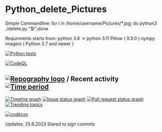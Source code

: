 # Python_delete_Pictures



Simple Commandline: for i in /home/username/Pictures/*.jpg; do python3 ./delete.py "$i";done

Requirments starts from:
python 3.8 -> python 3.11
Pillow ( 9.3.0 ) 
nympy
imageio ( Python 3.7 and newer ) 


[![Python tests](https://github.com/Dragonius/Python_delete_Pictures/actions/workflows/pythonapp.yml/badge.svg)](https://github.com/Dragonius/Python_delete_Pictures/actions/workflows/pythonapp.yml)

[![CodeQL](https://github.com/Dragonius/Python_delete_Pictures/actions/workflows/codeql-analysis.yml/badge.svg)](https://github.com/Dragonius/Python_delete_Pictures/actions/workflows/codeql-analysis.yml)

## [![Repography logo](https://images.repography.com/logo.svg)](https://repography.com) / Recent activity [![Time period](https://images.repography.com/31875022/Dragonius/Python_delete_Pictures/recent-activity/dd5dc5fe3b8a4fa66097854354730216_badge.svg)](https://repography.com)
[![Timeline graph](https://images.repography.com/31875022/Dragonius/Python_delete_Pictures/recent-activity/dd5dc5fe3b8a4fa66097854354730216_timeline.svg)](https://github.com/Dragonius/Python_delete_Pictures/commits)
[![Issue status graph](https://images.repography.com/31875022/Dragonius/Python_delete_Pictures/recent-activity/dd5dc5fe3b8a4fa66097854354730216_issues.svg)](https://github.com/Dragonius/Python_delete_Pictures/issues)
[![Pull request status graph](https://images.repography.com/31875022/Dragonius/Python_delete_Pictures/recent-activity/dd5dc5fe3b8a4fa66097854354730216_prs.svg)](https://github.com/Dragonius/Python_delete_Pictures/pulls)
[![Trending topics](https://images.repography.com/31875022/Dragonius/Python_delete_Pictures/recent-activity/dd5dc5fe3b8a4fa66097854354730216_words.svg)](https://github.com/Dragonius/Python_delete_Pictures/commits)

[![codecov](https://codecov.io/gh/Dragonius/Python_delete_Pictures/graph/badge.svg?token=FEVZV98ZP3)](https://codecov.io/gh/Dragonius/Python_delete_Pictures)

Updates: 
25.6.2023 Stared to sign commits
